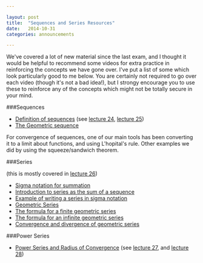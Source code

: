 ```yaml
---

layout: post
title:  "Sequences and Series Resources"
date:   2014-10-31
categories: announcements 

---
```


We've covered a lot of new material since the last exam, and I thought it would be helpful to recommend some videos for extra practice in reinforcing the concepts we have gone over. I've put a list of some which look particularly good to me below. You are certainly not required to go over each video (though it's not a bad idea!), but I strongy encourage you to use these to reinforce any of the concepts which might not be totally secure in your mind.

###Sequences

- [Definition of sequences][defns] (see [lecture 24][l24], [lecture 25][l25])
- [The Geometric sequence][geomseq]

For convergence of sequences, one of our main tools has been converting it to a limit about functions, and using L'hopital's rule. Other examples we did by using the squeeze/sandwich theorem.


###Series

(this is mostly covered in [lecture 26][l26])

- [Sigma notation for summation][sigma]
- [Introduction to series as the sum of a sequence][series]
- [Example of writing a series in sigma notation][seriessigma]
- [Geometric Series][gseries]
- [The formula for a finite geometric series][gform]
- [The formula for an infinite geometric series][ginfform]
- [Convergence and divergence of geometric series][gsconv]

###Power Series

- [Power Series and Radius of Convergence][pow] (see [lecture 27][l27], and [lecture 28][l28])






[defns]: https://www.khanacademy.org/math/integral-calculus/sequences_series_approx_calc/calculus-sequences/v/explicit-and-recursive-definitions-of-sequences
[geomseq]: https://www.khanacademy.org/math/integral-calculus/sequences_series_approx_calc/calculus-sequences/v/geometric-sequence
[cdseq]: https://www.khanacademy.org/math/integral-calculus/sequences_series_approx_calc/seq-conv-diverg/v/convergent-and-divergent-sequences

[sigma]: https://www.khanacademy.org/math/integral-calculus/sequences_series_approx_calc/calculus-series/v/sigma-notation-sum
[series]: https://www.khanacademy.org/math/integral-calculus/sequences_series_approx_calc/calculus-series/v/series-as-sum-of-sequence
[seriessigma]: https://www.khanacademy.org/math/integral-calculus/sequences_series_approx_calc/calculus-series/v/writing-series-sigma-notation
[gseries]: https://www.khanacademy.org/math/integral-calculus/sequences_series_approx_calc/seq_series_review/v/geometric-series-introduction
[gform]: https://www.khanacademy.org/math/integral-calculus/sequences_series_approx_calc/seq_series_review/v/geometric-series
[ginfform]: https://www.khanacademy.org/math/integral-calculus/sequences_series_approx_calc/seq_series_review/v/infinite-geometric-series
[gsconv]: https://www.khanacademy.org/math/integral-calculus/sequences_series_approx_calc/seq_series_review/v/geometric-series-convergence-divergence
[pow]: https://www.khanacademy.org/math/integral-calculus/sequences_series_approx_calc/power-series-algebra/v/power-series-radius-interval-convergence

[l24]: http://dkrashen.github.io/calc2/lectures/lecture24.pdf
[l25]: http://dkrashen.github.io/calc2/lectures/lecture25.pdf
[l26]: http://dkrashen.github.io/calc2/lectures/lecture26.pdf
[l27]: http://dkrashen.github.io/calc2/lectures/lecture27.pdf
[l28]: http://dkrashen.github.io/calc2/lectures/lecture28.pdf